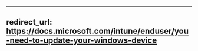---
redirect_url: https://docs.microsoft.com/intune/enduser/you-need-to-update-your-windows-device
--
